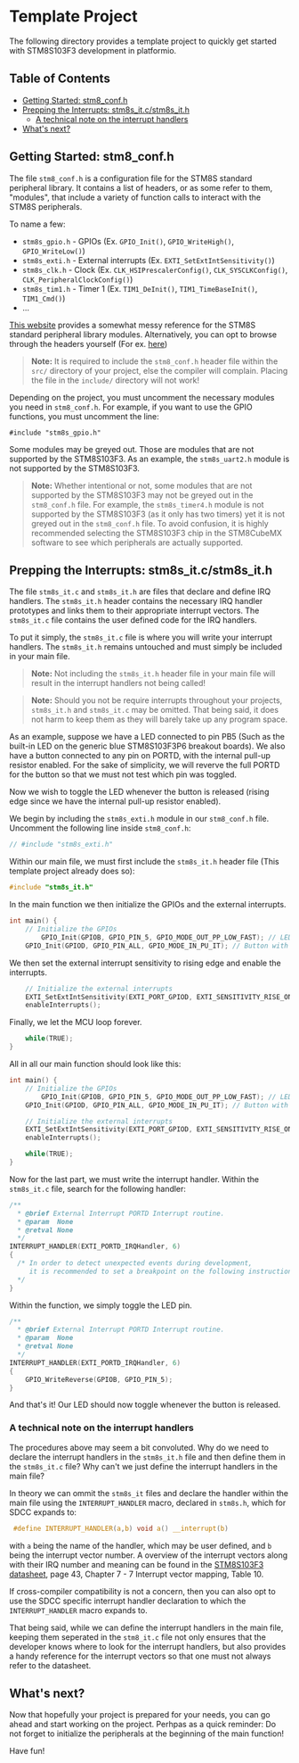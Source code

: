 # Template Project <!-- omit in toc -->

The following directory provides a template project to quickly get started with STM8S103F3 development in platformio.

## Table of Contents <!-- omit in toc -->

- [Getting Started: stm8_conf.h](#getting-started-stm8_confh)
- [Prepping the Interrupts: stm8s_it.c/stm8s_it.h](#prepping-the-interrupts-stm8s_itcstm8s_ith)
	- [A technical note on the interrupt handlers](#a-technical-note-on-the-interrupt-handlers)
- [What's next?](#whats-next)

## Getting Started: stm8_conf.h

The file `stm8_conf.h` is a configuration file for the STM8S standard peripheral library. It contains a list of headers, or
as some refer to them, "modules", that include a variety of function calls to interact with the STM8S peripherals.

To name a few:

* `stm8s_gpio.h` - GPIOs (Ex. `GPIO_Init()`, `GPIO_WriteHigh()`, `GPIO_WriteLow()`)
* `stm8s_exti.h` - External interrupts (Ex. `EXTI_SetExtIntSensitivity()`)
* `stm8s_clk.h` - Clock (Ex. `CLK_HSIPrescalerConfig()`, `CLK_SYSCLKConfig()`, `CLK_PeripheralClockConfig()`)
* `stm8s_tim1.h` - Timer 1 (Ex. `TIM1_DeInit()`, `TIM1_TimeBaseInit()`, `TIM1_Cmd()`)
* ...

[This website](https://documentation.help/STM8S/) provides a somewhat messy reference for the STM8S standard peripheral library modules.
Alternatively, you can opt to browse through the headers yourself (For ex. [here](https://github.com/bschwand/STM8-SPL-SDCC/tree/master/Libraries/STM8S_StdPeriph_Driver/inc))

> **Note:** It is required to include the `stm8_conf.h` header file within the `src/` directory of your project, else the compiler will
> complain. Placing the file in the `include/` directory will not work!

Depending on the project, you must uncomment the necessary modules you need in `stm8_conf.h`. For example, if you want to use the GPIO functions, you
must uncomment the line:

`#include "stm8s_gpio.h"`

Some modules may be greyed out. Those are modules that are not supported by the STM8S103F3. As an example, the `stm8s_uart2.h` module is not supported by the STM8S103F3.

> **Note:** Whether intentional or not, some modules that are not supported by the STM8S103F3 may not be greyed out in the `stm8_conf.h` file.
> For example, the `stm8s_timer4.h` module is not supported by the STM8S103F3 (as it only has two timers) yet it is not greyed out in the `stm8_conf.h` file.
> To avoid confusion, it is highly recommended selecting the STM8S103F3 chip in the STM8CubeMX software to see which peripherals are actually supported.

## Prepping the Interrupts: stm8s_it.c/stm8s_it.h

The file `stm8s_it.c` and `stm8s_it.h` are files that declare and define IRQ handlers. The `stm8s_it.h` header contains
the necessary IRQ handler prototypes and links them to their appropriate interrupt vectors. The `stm8s_it.c` file contains the
user defined code for the IRQ handlers.

To put it simply, the `stm8s_it.c` file is where you will write your interrupt handlers. The `stm8s_it.h` remains untouched and must simply be
included in your main file.

> **Note:** Not including the `stm8s_it.h` header file in your main file will result in the interrupt handlers not being called!

> **Note:** Should you not be require interrupts throughout your projects, `stm8s_it.h` and `stm8s_it.c` may be omitted. 
> That being said, it does not harm to keep them as they will barely take up any program space.

As an example, suppose we have a LED connected to pin PB5 (Such as the built-in LED on the generic blue STM8S103F3P6 breakout boards). We also
have a button connected to any pin on PORTD, with the internal pull-up resistor enabled. For the sake of simplicity, we will reverve the full PORTD for the button so that we must not test which pin was toggled.

Now we wish to toggle the LED whenever the button is released (rising edge since we have the internal pull-up resistor enabled). 

We begin by including the `stm8s_exti.h` module in our `stm8_conf.h` file. Uncomment the following line inside `stm8_conf.h`:

```c
// #include "stm8s_exti.h"
```

Within our main file, we must first include the `stm8s_it.h` header file (This template project already does so):

```c
#include "stm8s_it.h"
```

In the main function we then initialize the GPIOs and the external interrupts.

```c
int main() {
	// Initialize the GPIOs
    	GPIO_Init(GPIOB, GPIO_PIN_5, GPIO_MODE_OUT_PP_LOW_FAST); // LED
	GPIO_Init(GPIOD, GPIO_PIN_ALL, GPIO_MODE_IN_PU_IT); // Button with internal pull-up resistor and external interrupt enabled
```

We then set the external interrupt sensitivity to rising edge and enable the interrupts.

```c
	// Initialize the external interrupts
	EXTI_SetExtIntSensitivity(EXTI_PORT_GPIOD, EXTI_SENSITIVITY_RISE_ONLY);
	enableInterrupts();
```

Finally, we let the MCU loop forever.

```c
	while(TRUE);
}
```

All in all our main function should look like this:

```c
int main() {
	// Initialize the GPIOs
    	GPIO_Init(GPIOB, GPIO_PIN_5, GPIO_MODE_OUT_PP_LOW_FAST); // LED
	GPIO_Init(GPIOD, GPIO_PIN_ALL, GPIO_MODE_IN_PU_IT); // Button with internal pull-up resistor and external interrupt enabled

	// Initialize the external interrupts
	EXTI_SetExtIntSensitivity(EXTI_PORT_GPIOD, EXTI_SENSITIVITY_RISE_ONLY);
	enableInterrupts();

	while(TRUE);
}
```

Now for the last part, we must write the interrupt handler. Within the `stm8s_it.c` file, search for the following handler:

```c
/**
  * @brief External Interrupt PORTD Interrupt routine.
  * @param  None
  * @retval None
  */
INTERRUPT_HANDLER(EXTI_PORTD_IRQHandler, 6)
{
  /* In order to detect unexpected events during development,
     it is recommended to set a breakpoint on the following instruction.
  */
}
```

Within the function, we simply toggle the LED pin.

```c
/**
  * @brief External Interrupt PORTD Interrupt routine.
  * @param  None
  * @retval None
  */
INTERRUPT_HANDLER(EXTI_PORTD_IRQHandler, 6)
{
   	GPIO_WriteReverse(GPIOB, GPIO_PIN_5);
}
```

And that's it! Our LED should now toggle whenever the button is released.

### A technical note on the interrupt handlers

The procedures above may seem a bit convoluted. Why do we need to declare the interrupt handlers in the `stm8s_it.h` file and then define them in the `stm8s_it.c` file? Why can't we just define the interrupt handlers in the main file?

In theory we can ommit the `stm8s_it` files and declare the handler within the main file using the `INTERRUPT_HANDLER` macro, declared in `stm8s.h`, which for SDCC expands to:
```c
 #define INTERRUPT_HANDLER(a,b) void a() __interrupt(b)
```

with `a` being the name of the handler, which may be user defined, and `b` being the interrupt vector number. A overview of the interrupt vectors along with their IRQ number and meaning can be found in the [STM8S103F3 datasheet](https://www.st.com/resource/en/datasheet/stm8s103f2.pdf), page 43, Chapter 7 - 7 Interrupt vector mapping, Table 10.

If cross-compiler compatibility is not a concern, then you can also opt to use the SDCC specific interrupt handler declaration to which the `INTERRUPT_HANDLER` macro expands to.

That being said, while we can define the interrupt handlers in the main file, keeping them seperated in the `stm8_it.c` file not only ensures that the developer knows where to look for the interrupt handlers, but also provides a handy reference for the interrupt vectors so that one must not always refer to the datasheet.

## What's next?

Now that hopefully your project is prepared for your needs, you can go ahead and start working on the project. Perhpas as a quick reminder: Do not forget to initialize the peripherals at the beginning of the main function!

Have fun!